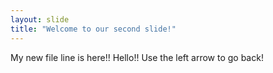 ```yaml
---
layout: slide
title: "Welcome to our second slide!"
---
```

My new file line is here!! Hello!!
Use the left arrow to go back!

